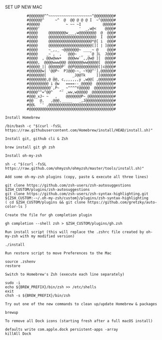 SET UP NEW MAC

              #@@@@@@@^^~~~~~~~~~~~~~~~~~~~~^@@@@@@@@@#
              #@@@@@@^     ~^  @  @@ @ @ @ I  ~^@@@@@@#
              #@@@@@            ~ ~~ ~I          @@@@@#
              #@@@@'                  '  _,w@<    @@@@#
              #@@@@     @@@@@@@@w___,w@@@@@@@@  @  @@@#
              #@@@@     @@@@@@@@@@@@@@@@@@@@@@  I  @@@#
              #@@@@     @@@@@@@@@@@@@@@@@@@@*@[ i  @@@#
              #@@@@     @@@@@@@@@@@@@@@@@@@@[][ | ]@@@#
              #@@@@     ~_,,_ ~@@@@@@@~ ____~ @    @@@#
              #@@@@    _~ ,  ,  `@@@~  _  _`@ ]L  J@@@#
              #@@@@  , @@w@ww+   @@@ww``,,@w@ ][  @@@@#
              #@@@@,  @@@@www@@@ @@@@@@@ww@@@@@[  @@@@#
              #@@@@@_|| @@@@@@P' @@P@@@@@@@@@@@[|c@@@@#
              #@@@@@@w| '@@P~  P]@@@-~, ~Y@@^'],@@@@@@#
              #@@@@@@@[   _        _J@@Tk     ]]@@@@@@#
              #@@@@@@@@,@ @@, c,,,,,,,y ,w@@[ ,@@@@@@@#
              #@@@@@@@@@ i @w   ====--_@@@@@  @@@@@@@@#
              #@@@@@@@@@@`,P~ _ ~^^^^Y@@@@@  @@@@@@@@@#
              #@@@@^^=^@@^   ^' ,ww,w@@@@@ _@@@@@@@@@@#
              #@@@_xJ~ ~   ,    @@@@@@@P~_@@@@@@@@@@@@#
              #@@   @,   ,@@@,_____   _,J@@@@@@@@@@@@@#
              #@@L  `' ,@@@@@@@@@@@@@@@@@@@@@@@@@@@@@@#
              #@@@@@@@@@@@@@@@@@@@@@@@@@@@@@@@@@@@@@@@#

    Install Homebrew

```
/bin/bash -c "$(curl -fsSL https://raw.githubusercontent.com/Homebrew/install/HEAD/install.sh)"
```

    Install git, github cli & Zsh

```
brew install git gh zsh
```

    Install oh-my-zsh

```
sh -c "$(curl -fsSL https://raw.github.com/ohmyzsh/ohmyzsh/master/tools/install.sh)"
```

    Add some oh-my-zsh plugins (copy, paste & execute all three lines)

```
git clone https://github.com/zsh-users/zsh-autosuggestions $ZSH_CUSTOM/plugins/zsh-autosuggestions
git clone https://github.com/zsh-users/zsh-syntax-highlighting.git ${ZSH_CUSTOM:-~/.oh-my-zsh/custom}/plugins/zsh-syntax-highlighting
( cd $ZSH_CUSTOM/plugins && git clone https://github.com/gretzky/auto-color-ls )
```

    Create the file for gh completion plugin

```
gh completion --shell zsh > $ZSH_CUSTOM/plugins/gh.zsh
```

    Run install script (this will replace the .zshrc file created by oh-my-zsh with my modified version)

```
./install
```

    Run restore script to move Preferences to the Mac

```
source .zshenv
restore
```

    Switch to Homebrew's Zsh (execute each line separately)

```
sudo -i
echo ${BREW_PREFIX}/bin/zsh >> /etc/shells
exit
chsh -s ${BREW_PREFIX}/bin/zsh
```

    Try out one of the new commands to clean up/update Homebrew & packages

```
brewup
```

    To remove all Dock icons (starting fresh after a full macOS install)

```
defaults write com.apple.dock persistent-apps -array
killAll Dock
```
